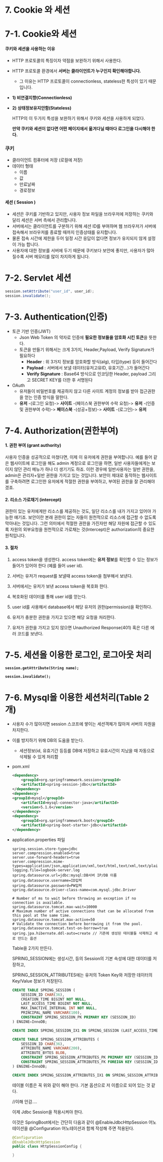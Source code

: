 # 7. Cookie 와 세션

# 7-1. Cookie와 세션

#### 쿠키와 세션을 사용하는 이유

- HTTP 프로토콜의 특징이자 약점을 보완하기 위해서 사용한다.

- HTTP 프로토콜 환경에서 **서버는 클라이언트가 누구인지 확인해야합니다.** 

  - 그 이유는 HTTP 프로토콜이 connectionless, stateless한 특성이 있기 때문입니다.

- **1) 비연결지향(Connectionless)**

- **2) 상태정보유지안함(Stateless)**

  HTTP의 이 두가지 특성을 보완하기 위해서 쿠키와 세션을 사용하게 되었다.

  **만약 쿠키와 세션이 없다면 어떤 페이지에서 옮겨다닐 때마다 로그인을 다시해야 한다.**



### 쿠키

- 클라이언트 컴퓨터에 저장 (로컬에 저장)  
- 데이터 형태
  - 이름
  - 값
  - 만료날짜
  - 경로정보

#### 세션 ( Session )

- 세션은 쿠키를 기반하고 있지만, 사용자 정보 파일을 브라우저에 저장하는 쿠키와 달리 세션은 서버 측에서 관리합니다.
- 서버에서는 클라이언트를 구분하기 위해 세션 ID를 부여하며 웹 브라우저가 서버에 접속해서 브라우저를 종료할 때까지 인증상태를 유지합니다.
- 물론 접속 시간에 제한을 두어 일정 시간 응답이 없다면 정보가 유지되지 않게 설정이 가능 합니다.
- 사용자에 대한 정보를 서버에 두기 때문에 쿠키보다 보안에 좋지만, 사용자가 많아질수록 서버 메모리를 많이 차지하게 됩니다.



# 7-2. Servlet 세션

~~~java
session.setAttribute("user_id", user_id);
session.invalidate();
~~~



# 7-3. Authentication(인증)

- 토큰 기반 인증(JWT)
  - Json Web Token 의 약자로 인증에 **필요한 정보들을 암호화 시킨 토큰**을 뜻한다.
  - 토큰을 만들기 위해서는 크게 3가지, Header,Payload, Verify Signature가 필요하다
    - **Header** : 위 3가지 정보를 암호화할 방식(alg), 타입(type) 등이 들어간다
    - **Payload** : 서버에서 보낼 데이터(유저고유ID, 유효기간...)가 들어간다
    - **Verify Signature** : Base64 방식으로 인코딩한 Header, payload 그리고 SECRET KEY를 더한 후 서명된다
- OAuth
  -  유저들이 비밀번호를 제공하지 않고 다른 사이트 계정의 정보를 받아 접근권한을 얻는 인증 방식을 말한다.
  - **유저** -(로그인 요청)-> **사이트** -(페이스북 권한부여 수락 요청)-> **유저** -(인증 및 권한부여 수락)-> **페이스북** -(성공+정보)-> **사이트** -(로그인)-> **유저**



# 7-4. Authorization(권한부여)

#### 1. 권한 부여 (grant authority)

사용자 인증을 성공적으로 마쳤다면, 이제 이 유저에게 권한을 부여합니다. 예를 들어 같은 웹사이트에 로그인을 해도 admin 계정으로 로그인을 하면, 일반 사용자들에게는 보이지 않던 관리 메뉴가 하나 더 생기기도 하죠. 이런 경우에 일반사용자는 일반 권한을, admin은 관리자+일반 권한을 가지고 있는 것입니다. 보안이 제대로 동작하는 웹사이트를 구축하려면 로그인한 유저에게 적절한 권한을 부여하고, 부여된 권한을 잘 관리해야겠죠.

#### 2. 리소스 가로채기 (intercept)

권한이 있는 유저에게만 리소스를 제공하는 것도, 일단 리소스를 내가 가지고 있어야 가능한 얘기죠. 보안이란 본래 권한이 없는 자들이 원천적으로 리소스에 접근할 수 없도록 막아내는 것입니다. 그런 의미에서 적절한 권한을 가진자만 해당 자원에 접근할 수 있도록 자원의 외부요청을 원천적으로 가로채는 것(Intercept)은 authorization의 중요한 원칙입니다.

#### 3. 절차

1. access token을 생성한다. access token에는 **유저 정보**를 확인할 수 있는 정보가 들어가 있어야 한다 (예를 들어 user id).

2. 서버는 유저가 request를 보낼때 access token을 첨부해서 보낸다.

3. 서버에서는 유저가 보낸 access token을 복호화 한다.

4. 복호화된 데이터를 통해 user id를 얻는다.

5. user id를 사용해서 database에서 해당 유저의 권한(permission)을 확인하다.

6. 유저가 충분한 권한을 가지고 있으면 해당 요청을 처리한다.

7. 유저가 권한을 가지고 있지 않으면 Unauthorized Response(401) 혹은 다른 에러 코드를 보낸다.

   

# 7-5. 세션을 이용한 로그인, 로그아웃 처리

**`session.getAttribute(String name);`**

**`session.invalidate();`**



# 7-6. Mysql을 이용한 세션처리(Table 2개)

- 사용자 수가 많아지면 session 스코프에 쌓이는 세션객체가 많아져 서버의 자원을 차지한다. 

- 이를 방지하기 위해 DB의 도움을 받는다. 
  
  - 세션정보(id, 유효기간 등등를 DB에 저장하고 유효시간이 지났을 때 자동으로 삭제될 수 있게 처리함
  
- pom.xml

  ~~~xml
  <dependency>
      <groupId>org.springframework.session</groupId>
      <artifactId>spring-session-jdbc</artifactId>
  </dependency>
  <dependency>
  <groupId>mysql</groupId>
      <artifactId>mysql-connector-java</artifactId>
      <version>5.1.6</version>
  </dependency>
  <dependency>
      <groupId>org.springframework.boot</groupId>
      <artifactId>spring-boot-starter-jdbc</artifactId>
  </dependency>
  ~~~

- application.properties 파일

  ~~~properties
  spring.session.store-type=jdbc
  server.compression.enabled=true
  server.use-forward-headers=true
  server.compression.mime-types=application/json,application/xml,text/html,text/xml,text/plain,text/css,application/javascript
  logging.file=logbook-server.log
  spring.datasource.url=jdbc:mysql:DB서버 IP/DB 이름
  spring.datasource.username=ID입력
  spring.datasource.password=PW입력
  spring.datasource.driver-class-name=com.mysql.jdbc.Driver
  
  # Number of ms to wait before throwing an exception if no connection is available.
  spring.datasource.tomcat.max-wait=10000
  # Maximum number of active connections that can be allocated from this pool at the same time.
  spring.datasource.tomcat.max-active=50
  # Validate the connection before borrowing it from the pool.
  spring.datasource.tomcat.test-on-borrow=true
  spring.jpa.hibernate.ddl-auto=create // 기존에 생성된 테이블들 삭제하고 새로 만드는 옵션
  ~~~

  

  Table을 2가지 만든다.

  SPRING_SESSION에는 생성시간, 등의 Session의 기본 속성에 대한 데이터를 저장하고,

  SPRING_SESSION_ATTRIBUTES에는 유저의 Token Key와 저장한 데이터의 Key/Value 정보가 저장된다.

  ~~~sql
  CREATE TABLE SPRING_SESSION (
      SESSION_ID CHAR(36),
      CREATION_TIME BIGINT NOT NULL,
      LAST_ACCESS_TIME BIGINT NOT NULL,
      MAX_INACTIVE_INTERVAL INT NOT NULL,
      PRINCIPAL_NAME VARCHAR(100),
      CONSTRAINT SPRING_SESSION_PK PRIMARY KEY (SESSION_ID)
  ) ENGINE=InnoDB;
  
  CREATE INDEX SPRING_SESSION_IX1 ON SPRING_SESSION (LAST_ACCESS_TIME);
  
  CREATE TABLE SPRING_SESSION_ATTRIBUTES (
      SESSION_ID CHAR(36),
      ATTRIBUTE_NAME VARCHAR(200),
      ATTRIBUTE_BYTES BLOB,
      CONSTRAINT SPRING_SESSION_ATTRIBUTES_PK PRIMARY KEY (SESSION_ID, ATTRIBUTE_NAME),
      CONSTRAINT SPRING_SESSION_ATTRIBUTES_FK FOREIGN KEY (SESSION_ID) REFERENCES SPRING_SESSION(SESSION_ID) ON DELETE CASCADE
  ) ENGINE=InnoDB;
  
  CREATE INDEX SPRING_SESSION_ATTRIBUTES_IX1 ON SPRING_SESSION_ATTRIBUTES (SESSION_ID);
  
  ~~~

  테이블 이름은 꼭 위와 같이 해야 한다. 기본 옵션으로 저 이름으로 되어 있는 것 같다.

  

  

  //이해 안감....

  이제 Jdbc Session을 적용시켜야 한다. 

  이것은 SpringBoot에서는 간단히 다음과 같이 @EnableJdbcHttpSession 어노테이션을 @Configuration 어노테이션과 함께 작성해 주면 적용된다.

  ~~~java
  @Configuration
  @EnableJdbcHttpSession
  public class HttpSessionConfig {
  
  }
  ~~~

  

  

